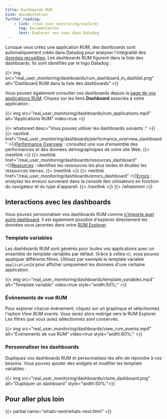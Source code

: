 ```yaml
---
title: Dashboards RUM
kind: documentation
further_reading:
    - link: /real_user_monitoring/explorer
      tag: Documentation
      text: Explorer vos vues dans Datadog
---
```


Lorsque vous créez une application RUM, des dashboards sont automatiquement créés dans Datadog pour analyser l'intégralité des [données recueillies][1]. Les dashboards RUM figurent dans la liste des dashboards. Ils sont identifiés par le logo Datadog :

{{< img src="real_user_monitoring/dashboards/rum_dashboard_in_dashlist.png" alt="Dashboard RUM dans la liste des dashboards" >}}

Vous pouvez également consulter ces dashboards depuis la [page de vos applications RUM][2]. Cliquez sur les liens **Dashboard** associés à votre application :

{{< img src="real_user_monitoring/dashboards/rum_applications.mp4" alt="Applications RUM" video=true >}}

{{< whatsnext desc="Vous pouvez utiliser les dashboards suivants :" >}}
  {{< nextlink href="/real_user_monitoring/dashboards/performance_overview_dashboard" >}}<u>Performance Overview</u> : consultez une vue d'ensemble des performances et des données démographiques de votre site Web. {{< /nextlink >}}
  {{< nextlink href="/real_user_monitoring/dashboards/resources_dashboard" >}}<u>Resources</u> : identifiez les ressources les plus lentes et étudiez les ressources tierces. {{< /nextlink >}}
  {{< nextlink href="/real_user_monitoring/dashboards/errors_dashboard" >}}<u>Errors</u> : analysez les erreurs survenant dans la console des utilisateurs en fonction du navigateur et du type d'appareil. {{< /nextlink >}}
{{< /whatsnext >}}

## Interactions avec les dashboards

Vous pouvez personnaliser vos dashboards RUM comme [n'importe quel autre dashboard][3]. Il est également possible d'explorer directement les données sous-jacentes dans votre [RUM Explorer][1].

### Template variables

Les dashboards RUM sont générés pour toutes vos applications avec un ensemble de template variables par défaut. Grâce à celles-ci, vous pouvez appliquer différents filtres. Utilisez par exemple la template variable `applicationId` pour afficher uniquement les données d'une certaine application.

{{< img src="real_user_monitoring/dashboards/template_variables.mp4" alt="Template variable" video=true style="width:50%;" >}}

### Événements de vue RUM

Pour explorer chacun événement, cliquez sur un graphique et sélectionnez l'option _View RUM events_. Vous serez alors redirigé vers le RUM Explorer. Les filtres que vous aviez sélectionnés sont conservés.

{{< img src="real_user_monitoring/dashboards/view_rum_events.mp4" alt="Événements de vue RUM" video=true style="width:80%;" >}}

### Personnaliser les dashboards

Dupliquez vos dashboards RUM et personnalisez-les afin de répondre à vos besoins. Vous pouvez ajouter des widgets et modifier les template variables :

{{< img src="real_user_monitoring/dashboards/clone_dashboard.png" alt="Dupliquer un dashboard" style="width:50%;">}}

## Pour aller plus loin

{{< partial name="whats-next/whats-next.html" >}}

[1]: /real_user_monitoring/data_collected/
[2]: https://app.datadoghq.com/rum/list
[3]: /dashboards/
